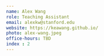 ```yaml
---
name: Alex Wang
role: Teaching Assistant
email: alexkw@stanford.edu
website: https://keawang.github.io/
photo: alex-wang.jpeg
office-hours: TBD
index : 2
---
```

